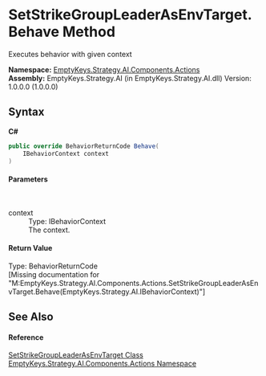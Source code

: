# SetStrikeGroupLeaderAsEnvTarget.Behave Method 
 

Executes behavior with given context

**Namespace:**&nbsp;<a href="N_EmptyKeys_Strategy_AI_Components_Actions">EmptyKeys.Strategy.AI.Components.Actions</a><br />**Assembly:**&nbsp;EmptyKeys.Strategy.AI (in EmptyKeys.Strategy.AI.dll) Version: 1.0.0.0 (1.0.0.0)

## Syntax

**C#**<br />
``` C#
public override BehaviorReturnCode Behave(
	IBehaviorContext context
)
```


#### Parameters
&nbsp;<dl><dt>context</dt><dd>Type: IBehaviorContext<br />The context.</dd></dl>

#### Return Value
Type: BehaviorReturnCode<br />\[Missing <returns> documentation for "M:EmptyKeys.Strategy.AI.Components.Actions.SetStrikeGroupLeaderAsEnvTarget.Behave(EmptyKeys.Strategy.AI.IBehaviorContext)"\]

## See Also


#### Reference
<a href="T_EmptyKeys_Strategy_AI_Components_Actions_SetStrikeGroupLeaderAsEnvTarget">SetStrikeGroupLeaderAsEnvTarget Class</a><br /><a href="N_EmptyKeys_Strategy_AI_Components_Actions">EmptyKeys.Strategy.AI.Components.Actions Namespace</a><br />